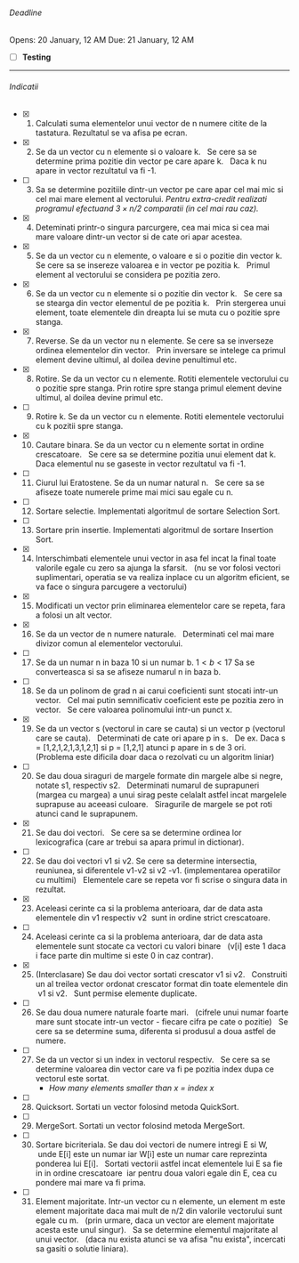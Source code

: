 ###### Deadline
Opens: 20 January, 12 AM
Due: 21 January, 12 AM

- [ ] **Testing**


---

###### Indicatii

- [x] 1. Calculati suma elementelor unui vector de n numere citite de la tastatura.
      Rezultatul se va afisa pe ecran.  

- [x] 2. Se da un vector cu n elemente si o valoare k.  
      Se cere sa se determine prima pozitie din vector pe care apare k.  
      Daca k nu apare in vector rezultatul va fi -1.

- [ ] 3. Sa se determine pozitiile dintr-un vector pe care apar cel mai mic si cel mai mare element al vectorului. 
      *Pentru extra-credit realizati programul efectuand $3 \times n / 2$ comparatii (in cel mai rau caz).*

- [x] 4. Deteminati printr-o singura parcurgere, cea mai mica si cea mai mare valoare dintr-un vector si de cate ori apar acestea.  

- [x] 5. Se da un vector cu n elemente, o valoare e si o pozitie din vector k.  
      Se cere sa se insereze valoarea e in vector pe pozitia k.  
      Primul element al vectorului se considera pe pozitia zero.  
    
- [x] 6. Se da un vector cu n elemente si o pozitie din vector k.  
      Se cere sa se stearga din vector elementul de pe pozitia k.  
      Prin stergerea unui element, toate elementele din dreapta lui se muta cu o pozitie spre stanga.  

- [x] 7. Reverse.
      Se da un vector nu n elemente.
      Se cere sa se inverseze ordinea elementelor din vector.  
      Prin inversare se intelege ca primul element devine ultimul, al doilea devine penultimul etc.  

- [x] 8. Rotire. 
      Se da un vector cu n elemente. Rotiti elementele vectorului cu o pozitie spre stanga. 
      Prin rotire spre stanga primul element devine ultimul, al doilea devine primul etc.  

- [ ] 9. Rotire k. Se da un vector cu n elemente. Rotiti elementele vectorului cu k pozitii spre stanga.  

- [x]  10. Cautare binara. Se da un vector cu n elemente sortat in ordine crescatoare.  
      Se cere sa se determine pozitia unui element dat k.  
      Daca elementul nu se gaseste in vector rezultatul va fi -1.

- [ ]  11. Ciurul lui Eratostene.
      Se da un numar natural n.  
      Se cere sa se afiseze toate numerele prime mai mici sau egale cu n.

- [ ]  12. Sortare selectie.
      Implementati algoritmul de sortare Selection Sort.  

- [ ]  13. Sortare prin insertie.
      Implementati algoritmul de sortare Insertion Sort.  

- [x] 14. Interschimbati elementele unui vector in asa fel incat la final toate valorile egale cu zero sa ajunga la sfarsit.  
      (nu se vor folosi vectori suplimentari, operatia se va realiza inplace cu un algoritm eficient, se va face o singura parcugere a vectorului)

- [x] 15. Modificati un vector prin eliminarea elementelor care se repeta, fara a folosi un alt vector. 

- [x]  16. Se da un vector de n numere naturale.  
      Determinati cel mai mare divizor comun al elementelor vectorului.

- [ ] 17. Se da un numar n in baza 10 si un numar b. $1 < b < 17$
      Sa se converteasca si sa se afiseze numarul n in baza b.  

- [ ] 18. Se da un polinom de grad n ai carui coeficienti sunt stocati intr-un vector.  
      Cel mai putin semnificativ coeficient este pe pozitia zero in vector.  
      Se cere valoarea polinomului intr-un punct x.  

- [x] 19. Se da un vector s (vectorul in care se cauta) si un vector p (vectorul care se cauta).  
      Determinati de cate ori apare p in s.  
      De ex. Daca s = [1,2,1,2,1,3,1,2,1] si p = [1,2,1] atunci p apare in s de 3 ori.  
      (Problema este dificila doar daca o rezolvati cu un algoritm liniar)

- [ ] 20. Se dau doua siraguri de margele formate din margele albe si negre, notate s1, respectiv s2.  
      Determinati numarul de suprapuneri (margea cu margea) a unui sirag peste celalalt astfel incat margelele suprapuse au aceeasi culoare.  
      Siragurile de margele se pot roti atunci cand le suprapunem.  

- [x] 21. Se dau doi vectori.  
      Se cere sa se determine ordinea lor lexicografica (care ar trebui sa apara primul in dictionar).  

- [ ] 22. Se dau doi vectori v1 si v2. 
      Se cere sa determine intersectia, reuniunea, si diferentele v1-v2 si v2 -v1. (implementarea operatiilor cu multimi)  
      Elementele care se repeta vor fi scrise o singura data in rezultat.  

- [x] 23. Aceleasi cerinte ca si la problema anterioara, dar de data asta elementele din v1 respectiv v2  sunt in ordine strict crescatoare.  

- [ ] 24. Aceleasi cerinte ca si la problema anterioara, dar de data asta elementele sunt stocate ca vectori cu valori binare  
      (v[i] este 1 daca i face parte din multime si este 0 in caz contrar).  

- [x] 25. (Interclasare) Se dau doi vector sortati crescator v1 si v2.  
      Construiti un al treilea vector ordonat crescator format din toate elementele din  v1 si v2.  
      Sunt permise elemente duplicate.  

- [ ] 26. Se dau doua numere naturale foarte mari.  
      (cifrele unui numar foarte mare sunt stocate intr-un vector - fiecare cifra pe cate o pozitie)  
      Se cere sa se determine suma, diferenta si produsul a doua astfel de numere.  

- [ ] 27. Se da un vector si un index in vectorul respectiv.  
      Se cere sa se determine valoarea din vector care va fi pe pozitia index dupa ce vectorul este sortat.  
      - *How many elements smaller than x = index x*  

- [ ] 28. Quicksort. 
      Sortati un vector folosind metoda QuickSort.  

- [ ] 29. MergeSort. 
      Sortati un vector folosind metoda MergeSort.  

- [ ] 30. Sortare bicriteriala. 
      Se dau doi vectori de numere intregi E si W,  unde E[i] este un numar iar W[i] este un numar care reprezinta ponderea lui E[i].  
      Sortati vectorii astfel incat elementele lui E sa fie in in ordine crescatoare  iar pentru doua valori egale din E, cea cu pondere mai mare va fi prima.  

- [ ] 31. Element majoritate.
       Intr-un vector cu n elemente, un element m este element majoritate daca mai mult de n/2 din valorile vectorului sunt egale cu m.  
       (prin urmare, daca un vector are element majoritate acesta este unul singur).  
       Sa se determine elementul majoritate al unui vector.  
       (daca nu exista atunci se va afisa "nu exista", incercati sa gasiti o solutie liniara).